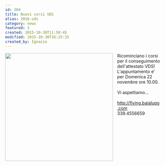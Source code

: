 ```yaml
---
id: 204
title: Nuovi corsi VDS
alias: 2016-vds
category: news
featured: 1
created: 2015-10-30T11:50:45
modified: 2015-10-30T16:25:35
created_by: Ignazio
---
```

<p>
 <img border="0" src="../images/stories/baby-pilots.jpg" style="padding-right: 1em; float: left;" width="350"/>
 <span>
  Ricominciano i corsi per il conseguimento dell'attestato VDS!
 </span>
 <br/>
 L'appuntamento e' per Domenica 22 novembre ore 10.00.
 <br/>
 <br/>
 Vi aspettiamo...
 <br/>
 <br/>
 <a href="http://flying.baialupo.com" target="_blank">
  http://flying.baialupo.com
 </a>
 <br/>
 339.4556659
</p>
